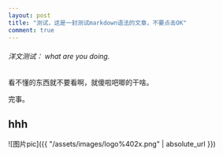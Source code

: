 ```yaml
---
layout: post 
title: "测试，这是一封测试markdown语法的文章，不要点击OK" 
comment: true 
---
```


###### 洋文测试： what are you doing.

看不懂的东西就不要看啊，就傻啦吧唧的干啥。

完事。
## hhh
![图片pic]({{ "/assets/images/logo%402x.png" | absolute_url }})
